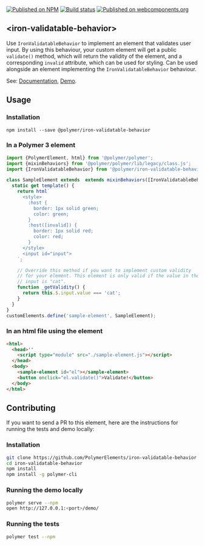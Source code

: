 [![Published on NPM](https://img.shields.io/npm/v/@polymer/iron-validatable-behavior.svg)](https://www.npmjs.com/package/@polymer/iron-validatable-behavior)
[![Build status](https://travis-ci.org/PolymerElements/iron-validatable-behavior.svg?branch=master)](https://travis-ci.org/PolymerElements/iron-validatable-behavior)
[![Published on webcomponents.org](https://img.shields.io/badge/webcomponents.org-published-blue.svg)](https://webcomponents.org/element/@polymer/iron-validatable-behavior)

## &lt;iron-validatable-behavior&gt;
Use `IronValidatableBehavior` to implement an element that validates user input. By using this behaviour, your custom element will get a public `validate()` method, which
will return the validity of the element, and a corresponding `invalid` attribute,
which can be used for styling. Can be used alongside an element implementing
the  `IronValidatableBehavior` behaviour.

See: [Documentation](https://www.webcomponents.org/element/@polymer/iron-validatable-behavior),
  [Demo](https://www.webcomponents.org/element/@polymer/iron-validatable-behavior/demo/demo/index.html).

## Usage

### Installation
```
npm install --save @polymer/iron-validatable-behavior
```

### In a Polymer 3 element
```js
import {PolymerElement, html} from '@polymer/polymer';
import {mixinBehaviors} from '@polymer/polymer/lib/legacy/class.js';
import {IronValidatableBehavior} from '@polymer/iron-validatable-behavior/iron-validatable-behavior.js';

class SampleElement extends  extends mixinBehaviors([IronValidatableBehavior], PolymerElement) {
  static get template() {
    return html`
      <style>
        :host {
          border: 1px solid green;
          color: green;
        }
        :host([invalid]) {
          border: 1px solid red;
          color: red;
        }
      </style>
      <input id="input">
    `;

    // Override this method if you want to implement custom validity
    // for your element. This element is only valid if the value in the
    // input is "cat".
    function _getValidity() {
      return this.$.input.value === 'cat';
    }
  }
}
customElements.define('sample-element', SampleElement);
```

### In an html file using the element
```html
<html>
  <head>''
    <script type="module" src="./sample-element.js"></script>
  </head>
  <body>
    <sample-element id="el"></sample-element>
    <button onclick="el.validate()">Validate!</button>
  </body>
</html>
```

## Contributing
If you want to send a PR to this element, here are
the instructions for running the tests and demo locally:

### Installation
```sh
git clone https://github.com/PolymerElements/iron-validatable-behavior
cd iron-validatable-behavior
npm install
npm install -g polymer-cli
```

### Running the demo locally
```sh
polymer serve --npm
open http://127.0.0.1:<port>/demo/
```

### Running the tests
```sh
polymer test --npm
```
